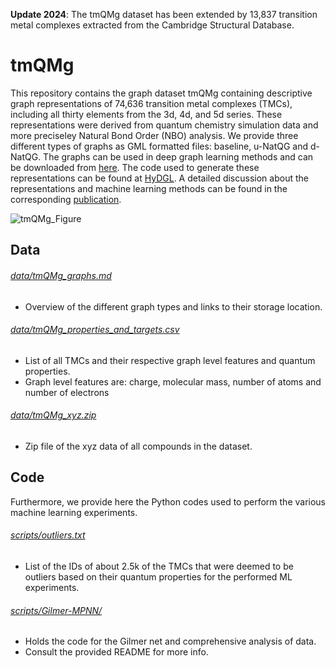 **Update 2024**: The tmQMg dataset has been extended by 13,837 transition metal complexes extracted from the Cambridge Structural Database.

# tmQMg

This repository contains the graph dataset tmQMg containing descriptive graph representations of 74,636 transition metal complexes (TMCs), including all thirty elements from the 3d, 4d, and 5d series. These representations were derived from quantum chemistry simulation data and more preciseley Natural Bond Order (NBO) analysis. We provide three different types of graphs as GML formatted files: baseline, u-NatQG and d-NatQG. The graphs can be used in deep graph learning methods and can be downloaded from [here](https://archive.sigma2.no/pages/public/datasetDetail.jsf?id=10.11582/2024.00139). The code used to generate these representations can be found at [HyDGL](https://github.com/hkneiding/HyDGL). A detailed discussion about the representations and machine learning methods can be found in the corresponding [publication](https://doi.org/10.1039/D2DD00129B).

![tmQMg_Figure](tmQMg.png)

## Data

###### [data/tmQMg_graphs.md](data/tmQMg_graphs.md)
- Overview of the different graph types and links to their storage location.

###### [data/tmQMg_properties_and_targets.csv](data/tmQMg_properties_and_targets.csv)
- List of all TMCs and their respective graph level features and quantum properties.
- Graph level features are: charge, molecular mass, number of atoms and number of electrons

###### [data/tmQMg_xyz.zip ](data/tmQMg_xyz.zip)
- Zip file of the xyz data of all compounds in the dataset.

## Code

Furthermore, we provide here the Python codes used to perform the various machine learning experiments.

###### [scripts/outliers.txt](scripts/outliers.txt)
- List of the IDs of about 2.5k of the TMCs that were deemed to be outliers based on their quantum properties for the performed ML experiments.

###### [scripts/Gilmer-MPNN/](scripts/Gilmer-MPNN/)
- Holds the code for the Gilmer net and comprehensive analysis of data.
- Consult the provided README for more info.
